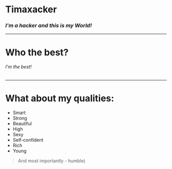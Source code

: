 # Timaxacker
### _I'm a hacker and this is my World!_ 
-----------
# Who the best?
###### I'm the best!
-----------
# What about my qualities:
- Smart
- Strong
- Beautiful
- High
- Sexy
- Self-confident
- Rich
- Young
> And most importantly - humble)
